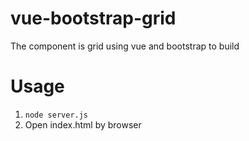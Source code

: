 # vue-bootstrap-grid
The component is grid using vue and bootstrap to build
# Usage
1. `node server.js`
2. Open index.html by browser
